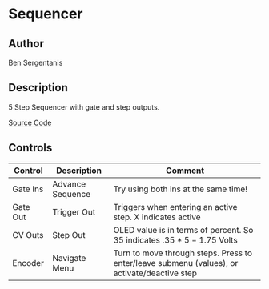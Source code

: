 # Sequencer

## Author

Ben Sergentanis

## Description
5 Step Sequencer with gate and step outputs.

[Source Code](https://github.com/electro-smith/DaisyExamples/tree/master/patch/Sequencer)

## Controls

| Control | Description | Comment |
| --- | --- | --- |
| Gate Ins | Advance Sequence | Try using both ins at the same time! |
| Gate Out | Trigger Out | Triggers when entering an active step. X indicates active |
| CV Outs | Step Out | OLED value is in terms of percent. So 35 indicates .35 * 5 = 1.75 Volts |
| Encoder | Navigate Menu | Turn to move through steps. Press to enter/leave submenu (values), or activate/deactive step |



